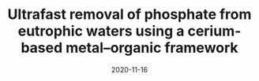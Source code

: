 ---
title: "Ultrafast removal of phosphate from eutrophic waters using a cerium-based metal–organic framework"
collection: publications
category: manuscripts
permalink: /publication/ce_mof
excerpt: 'Density Functional Theory calculations assessing the thermodynamics and kinetics of phosphate removal using a cerium-based metal–organic framework'
date: 2020-11-16
venue: 'ACS Applied Materials & Interfaces'
# slidesurl: 'http://academicpages.github.io/files/slides1.pdf'
paperurl: 'https://pubs.acs.org/doi/abs/10.1021/acsami.0c16477'
citation: 'DFT, thermodynamics, statistics, data visualization'
---